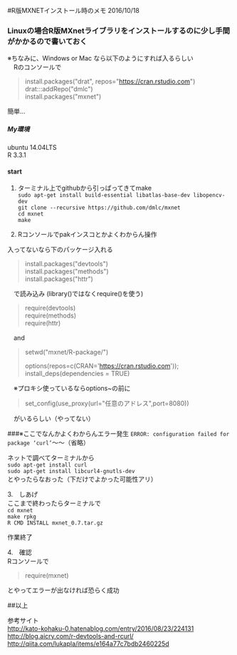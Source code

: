 #R版MXNETインストール時のメモ
2016/10/18
### Linuxの場合R版MXnetライブラリをインストールするのに少し手間がかかるので書いておく
※ちなみに、Windows or Mac なら以下のようにすれば入るらしい  
　Rのコンソールで
> install.packages("drat", repos="https://cran.rstudio.com")  
> drat:::addRepo("dmlc")  
> install.packages("mxnet")

簡単…
##### My環境
ubuntu 14.04LTS  
R 3.3.1 
#### start
1. ターミナル上でgithubから引っぱってきてmake  
`sudo apt-get install build-essential libatlas-base-dev libopencv-dev`  
`git clone --recursive https://github.com/dmlc/mxnet`  
`cd mxnet`  
`make`

2. Rコンソールでpakインスコとかよくわからん操作

 入ってないなら下のパッケージ入れる
> install.packages("devtools")  
> install.packages("methods")  
> install.packages("httr")

　で読み込み (library()ではなくrequire()を使う)
>require(devtools)  
>require(methods)  
>require(httr)

　and

>setwd("mxnet/R-package/")
>
>options(repos=c(CRAN='https://cran.rstudio.com'));  
>install_deps(dependencies = TRUE)

　※プロキシ使っているならoptions~の前に
>set_config(use_proxy(url="任意のアドレス",port=8080))

　がいるらしい（やってない）

###※ここでなんかよくわからんエラー発生
`ERROR: configuration failed for package ‘curl’`〜〜（省略）

ネットで調べてターミナルから  
`sudo apt-get install curl`  
`sudo apt-get install libcurl4-gnutls-dev`  
とやったらなおった（下だけでよかった可能性アリ）

3.　しあげ  
ここまで終わったらターミナルで  
`cd mxnet`  
`make rpkg`  
`R CMD INSTALL mxnet_0.7.tar.gz`

作業終了

4.　確認  
Rコンソールで
>require(mxnet)

とやってエラーが出なければ恐らく成功

##以上

参考サイト  
http://kato-kohaku-0.hatenablog.com/entry/2016/08/23/224131  
http://blog.aicry.com/r-devtools-and-rcurl/  
http://qiita.com/lukapla/items/e164a77c7bdb2460225d
